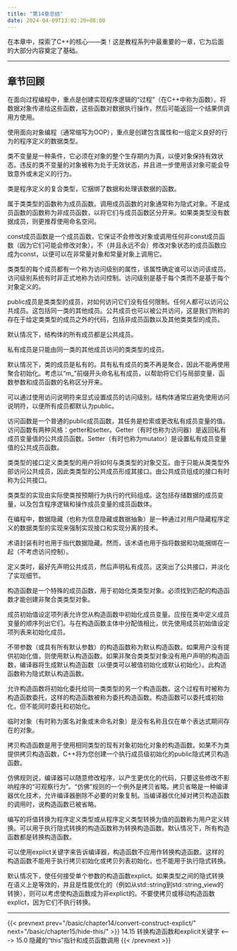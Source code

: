 ```yaml
---
title: "第14章总结"
date: 2024-04-09T13:02:20+08:00
---
```


在本章中，探索了C++的核心——类！这是教程系列中最重要的一章，它为后面的大部分内容奠定了基础。

***
## 章节回顾

在面向过程编程中，重点是创建实现程序逻辑的“过程”（在C++中称为函数）。将数据对象传递给这些函数，这些函数对数据执行操作，然后可能返回一个结果供调用方使用。

使用面向对象编程（通常缩写为OOP），重点是创建包含属性和一组定义良好的行为的程序定义的数据类型。

类不变量是一种条件，它必须在对象的整个生存期内为真，以便对象保持有效状态。违反的类不变量的对象被称为处于无效状态，并且进一步使用该对象可能会导致意外或未定义的行为。

类是程序定义的复合类型，它捆绑了数据和处理该数据的函数。

属于类类型的函数称为成员函数。调用成员函数的对象通常称为隐式对象。不是成员函数的函数称为非成员函数，以将它们与成员函数区分开来。如果类类型没有数据成员，则更推荐使用命名空间。

const成员函数是一个成员函数，它保证不会修改对象或调用任何非const成员函数（因为它们可能会修改对象）。不（并且永远不会）修改对象状态的成员函数应成为const，以便可以在非常量对象和常量对象上调用它。

类类型的每个成员都有一个称为访问级别的属性，该属性确定谁可以访问该成员。访问级别系统有时非正式地称为访问控制。访问级别是基于每个类而不是基于每个对象定义的。

public成员是类类型的成员，对如何访问它们没有任何限制。任何人都可以访问公共成员。这包括同一类的其他成员。公共成员也可以被公共访问，这是我们所称的存在于给定类类型的成员之外的代码，包括非成员函数以及其他类类型的成员。

默认情况下，结构体的所有成员都是公共成员。

私有成员是只能由同一类的其他成员访问的类类型的成员。

默认情况下，类的成员是私有的。具有私有成员的类不再是聚合，因此不能再使用聚合初始化。考虑以“m_”前缀开头命名私有成员，以帮助将它们与局部变量、函数参数和成员函数的名称区分开来。

可以通过使用访问说明符来显式设置成员的访问级别。结构体通常应避免使用访问说明符，以便所有成员都默认为public。

访问函数是一个普通的public成员函数，其任务是检索或更改私有成员变量的值。访问函数有两种风格：getter和setter。Getter（有时也称为访问器）是返回私有成员变量值的公共成员函数。Setter（有时也称为mutator）是设置私有成员变量值的公共成员函数。

类类型的接口定义类类型的用户将如何与类类型的对象交互。由于只能从类类型外部访问公共成员，因此类类型的公共成员形成其接口。由公共成员组成的接口有时称为公共接口。

类类型的实现由实际使类按预期行为执行的代码组成。这包括存储数据的成员变量，以及包含程序逻辑和操作成员变量的成员函数体。

在编程中，数据隐藏（也称为信息隐藏或数据抽象）是一种通过对用户隐藏程序定义的数据类型的实现来强制实现接口和实现分离的技术。

术语封装有时也用于指代数据隐藏。然而，该术语也用于指将数据和功能捆绑在一起（不考虑访问控制）。

定义类时，最好先声明公共成员，然后声明私有成员。这突出了公共接口，并淡化了实现细节。

构造函数是一个特殊的成员函数，用于初始化类类型对象。必须找到匹配的构造函数才能创建非聚合类类型对象。

成员初始值设定项列表允许您从构造函数中初始化成员变量。应按在类中定义成员变量的顺序列出它们。与在构造函数主体中分配值相比，优先使用成员初始值设定项列表来初始化成员。

不带参数（或具有所有默认参数）的构造函数称为默认构造函数。如果用户没有提供初始化值，则使用默认构造函数。如果非聚合类类型对象没有用户声明的构造函数，编译器将生成默认构造函数（以便类可以被值初始化或默认初始化）。此构造函数称为隐式默认构造函数。

允许构造函数将初始化委托给同一类类型的另一个构造函数。这个过程有时被称为构造函数委托，这样的构造函数被称为委托构造函数。构造函数可以委托或初始化，但不能同时委托和初始化。

临时对象（有时称为匿名对象或未命名对象）是没有名称且仅在单个表达式期间存在的对象。

拷贝构造函数是用于使用相同类型的现有对象初始化对象的构造函数。如果不为类提供拷贝构造函数，C++将为您创建一个执行成员级初始化的public隐式拷贝构造函数。

仿佛规则说，编译器可以随意修改程序，以产生更优化的代码，只要这些修改不影响程序的“可观察行为”。“仿佛”规则的一个例外是拷贝省略。拷贝省略是一种编译器优化技术，允许编译器删除不必要的对象复制。当编译器优化掉对拷贝构造函数的调用时，说构造函数已被省略。

编写的将值转换为程序定义类型或从程序定义类型转换为值的函数称为用户定义转换。可以用于执行隐式转换的构造函数称为转换构造函数。默认情况下，所有构造函数都是转换构造函数。

可以使用explict关键字来告诉编译器，构造函数不应用作转换构造函数。这样的构造函数不能用于执行拷贝初始化或拷贝列表初始化，也不能用于执行隐式转换。

默认情况下，使任何接受单个参数的构造函数explict。如果类型之间的隐式转换在语义上是等效的，并且是性能优化的（例如从std::string到std:∶string_view的转换），则可以考虑使构造函数成为非explict的。不要使拷贝或移动构造函数explict，因为它们不执行转换。

***

{{< prevnext prev="/basic/chapter14/convert-construct-explict/" next="/basic/chapter15/hide-this/" >}}
14.15 转换构造函数和explicit关键字
<--->
15.0 隐藏的“this”指针和成员函数调用
{{< /prevnext >}}
